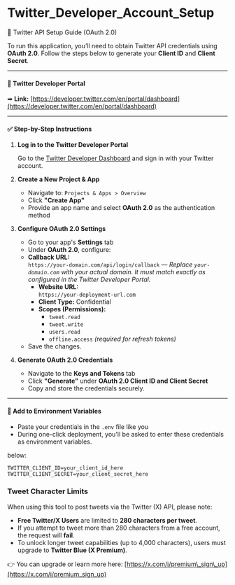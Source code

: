 # Twitter\_Developer\_Account\_Setup

🔑 Twitter API Setup Guide (OAuth 2.0)

To run this application, you’ll need to obtain Twitter API credentials using **OAuth 2.0**. Follow the steps below to generate your **Client ID** and **Client Secret**.

***

#### 🔗 Twitter Developer Portal

➡ **Link:** [https://developer.twitter.com/en/portal/dashboard](https://developer.twitter.com/en/portal/dashboard)

***

#### ✅ Step-by-Step Instructions

1.  **Log in to the Twitter Developer Portal**

    Go to the [Twitter Developer Dashboard](https://developer.twitter.com/en/portal/dashboard) and sign in with your Twitter account.
2. **Create a New Project & App**
   * Navigate to: `Projects & Apps > Overview`
   * Click **"Create App"**
   * Provide an app name and select **OAuth 2.0** as the authentication method
3. **Configure OAuth 2.0 Settings**
   * Go to your app's **Settings** tab
   * Under **OAuth 2.0**, configure:
   * **Callback URL:**\
     `https://your-domain.com/api/login/callback` — _Replace `your-domain.com` with your actual domain. It must match exactly as configured in the Twitter Developer Portal._
     * **Website URL:**\
       `https://your-deployment-url.com`
     * **Client Type:** Confidential
     * **Scopes (Permissions):**
       * `tweet.read`
       * `tweet.write`
       * `users.read`
       * `offline.access` _(required for refresh tokens)_
   * Save the changes.
4. **Generate OAuth 2.0 Credentials**
   * Navigate to the **Keys and Tokens** tab
   * Click **"Generate"** under **OAuth 2.0 Client ID and Client Secret**
   * Copy and store the credentials securely.

***

#### 🧪 Add to Environment Variables

* Paste your credentials in the `.env` file like you
* During one-click deployment, you'll be asked to enter these credentials as environment variables.

below:

```
TWITTER_CLIENT_ID=your_client_id_here
TWITTER_CLIENT_SECRET=your_client_secret_here
```

### Tweet Character Limits

When using this tool to post tweets via the Twitter (X) API, please note:

* **Free Twitter/X Users** are limited to **280 characters per tweet**.
* If you attempt to tweet more than 280 characters from a free account, the request will **fail**.
* To unlock longer tweet capabilities (up to 4,000 characters), users must upgrade to **Twitter Blue (X Premium)**.

👉 You can upgrade or learn more here: [https://x.com/i/premium\_sign\_up](https://x.com/i/premium_sign_up)
